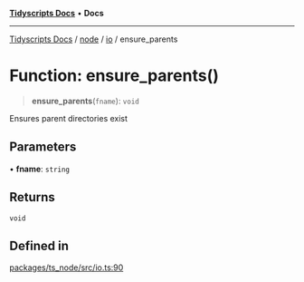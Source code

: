 [**Tidyscripts Docs**](../../../../../README.md) • **Docs**

***

[Tidyscripts Docs](../../../../../globals.md) / [node](../../../README.md) / [io](../README.md) / ensure\_parents

# Function: ensure\_parents()

> **ensure\_parents**(`fname`): `void`

Ensures parent directories exist

## Parameters

• **fname**: `string`

## Returns

`void`

## Defined in

[packages/ts\_node/src/io.ts:90](https://github.com/sheunaluko/tidyscripts/blob/master/packages/ts_node/src/io.ts#L90)
